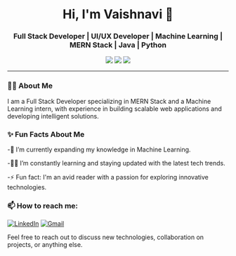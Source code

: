 <h1 align="center">Hi, I'm Vaishnavi 👋</h1>
<h3 align="center">Full Stack Developer | UI/UX Developer | Machine Learning | MERN Stack | Java | Python</h3>

<p align="center">
  <a href="https://github.com/Gaikwad099"><img src="https://img.shields.io/github/followers/nihalsathawane2003?label=Follow&style=social"></a>
  <a href="www.linkedin.com/in/vaishnavi-gaikwad99"><img src="https://img.shields.io/badge/-LinkedIn-blue?style=flat-square&logo=Linkedin&logoColor=white"></a>
  <a href="mailto:vpgaikwad025@gmail.com"><img src="https://img.shields.io/badge/-Gmail-red?style=flat-square&logo=Gmail&logoColor=white"></a>
</p>

---

### 👨‍💻 About Me

I am a Full Stack Developer specializing in MERN Stack and a Machine Learning intern, with experience in building scalable web applications and developing intelligent solutions.

### ✨ Fun Facts About Me
-🌱 I’m currently expanding my knowledge in Machine Learning.

-🧑‍💻 I’m constantly learning and staying updated with the latest tech trends.

-⚡ Fun fact: I'm an avid reader with a passion for exploring innovative technologies.



### 📫 How to reach me:

[![LinkedIn](https://img.shields.io/badge/-LinkedIn-blue?style=flat-square&logo=Linkedin&logoColor=white&link=https://www.linkedin.com/in/vaishnavi-gaikwad99)](www.linkedin.com/in/vaishnavi-gaikwad99)
[![Gmail](https://img.shields.io/badge/-Gmail-red?style=flat-square&logo=Gmail&logoColor=white&link=mailto:vpgaikwad025@gmail.com)](mailto:vpgaikwad025@gmail.com)

Feel free to reach out to discuss new technologies, collaboration on projects, or anything else.
